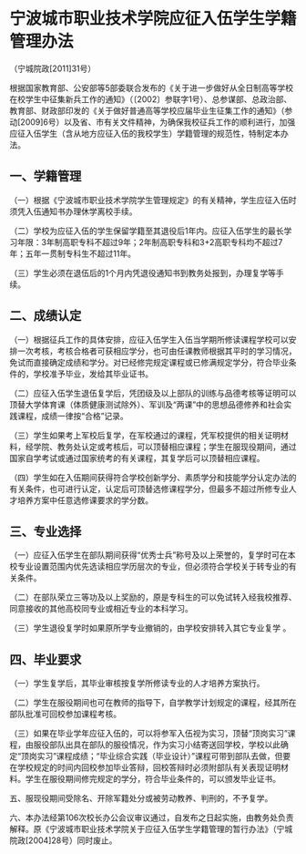 # 宁波城市职业技术学院应征入伍学生学籍管理办法

（宁城院政[2011]31号）

根据国家教育部、公安部等5部委联合发布的《关于进一步做好从全日制高等学校在校学生中征集新兵工作的通知》（〔2002〕参联字1号）、总参谋部、总政治部、教育部、财政部印发的《关于做好普通高等学校应届毕业生征集工作的通知》（参动[2009]6号）以及省、市有关文件精神，为确保我校征兵工作的顺利进行，加强应征入伍学生（含从地方应征入伍的我校学生）学籍管理的规范性，特制定本办法。

## 一、学籍管理

（一）根据《宁波城市职业技术学院学生管理规定》的有关精神，学生应征入伍时须凭入伍通知书办理休学离校手续。

（二）学校为应征入伍的学生保留学籍至其退役后1年内。应征入伍学生的最长学习年限：3年制高职专科不超过9年；2年制高职专科和3+2高职专科均不超过7年；五年一贯制专科生不超过11年。

（三）学生必须在退伍后的1个月内凭退役通知书到教务处报到，办理复学等手续。

## 二、成绩认定

（一）根据征兵工作的具体安排，应征入伍学生入伍当学期所修读课程学校可以安排一次考核，考核合格者可获相应学分，也可由任课教师根据其平时的学习情况，免试而直接确定成绩和学分。对已经修完规定课程或已修满规定学分，符合毕业条件的，学校准予毕业，发给其毕业证书。

（二）应征入伍学生退伍复学后，凭团级及以上部队的训练与品德考核等证明可以顶替大学体育课（体质健康测试除外）、军训及“两课”中的思想品德修养和社会实践课程，成绩一律按“合格”记录。

（三）学生如果考上军校后复学，在军校通过的课程，凭军校提供的相关证明材料，经学院、教务处认定或考核后，可以顶替相应课程；学生在服现役期间，通过国家自学考试或通过国家统考的有关课程，其复学后可以顶替相应课程。

（四）学生如在入伍期间获得符合学校创新学分、素质学分和技能学分认定办法的有关条件，也可进行认定，认定后可顶替选修课程学分，但最多不超过所修专业人才培养方案中任意选修课要求的学分数。

## 三、专业选择

（一）应征入伍学生在部队期间获得“优秀士兵”称号及以上荣誉的，复学时可在本校专业设置范围内优先选读相应学历层次的专业，但必须符合学校关于转专业的有关条件。

（二）在部队荣立三等功及以上奖励的，原是专科生的可以免试转入经我校推荐、同意接收的其他高校同专业或相近专业的本科学习。

（三）学生退役复学时如果原所学专业撤销的，由学校安排转入其它专业复学 。

## 四、毕业要求

（一）学生复学后，其毕业审核按复学所修读专业的人才培养方案执行。

（二）学生在服役期间也可在教师的指导下，自学教学计划规定的课程，经其所在部队批准可回校参加课程考核。

（三）如果在毕业学年应征入伍的，可以将参军入伍视为实习，顶替“顶岗实习”课程，由服役部队出具在部队的服役情况，作为实习小结寄送回学校，学校以此确定“顶岗实习”课程成绩；“毕业综合实践（毕业设计）”课程可带到部队去做，但要在学校规定的时间内回校参加毕业答辩，回校答辩时必须附部队有关表现证明材料。学生在服役期间修完规定的学分，符合毕业条件的，可以颁发毕业证书。

五、服现役期间受除名、开除军籍处分或被劳动教养、判刑的，不予复学。

六、本办法经第106次校长办公会议审议通过，自发布之日起实施，由教务处负责解释。原《宁波城市职业技术学院关于应征入伍学生学籍管理的暂行办法》（宁城院政[2004]28号）同时废止。

